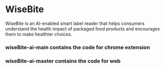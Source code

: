 # WiseBite
WiseBite is an AI-enabled smart label reader that helps consumers understand the health impact of packaged food products and encourages them to make healthier choices.

### wiseBite-ai-main contains the code for chrome extension

### wiseBite-ai-master contains the code for web
